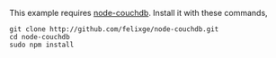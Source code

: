 This example requires [node-couchdb](http://github.com/felixge/node-couchdb).  Install it with these commands,

    git clone http://github.com/felixge/node-couchdb.git
    cd node-couchdb
    sudo npm install
